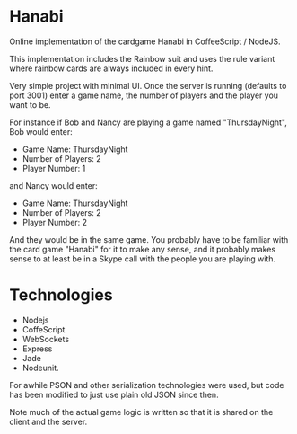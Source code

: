 # Hanabi
Online implementation of the cardgame Hanabi in CoffeeScript / NodeJS.

This implementation includes the Rainbow suit and uses the rule variant where
rainbow cards are always included in every hint.

Very simple project with minimal UI. Once the server is running (defaults to
port 3001) enter a game name, the number of players and the player you want to
be.

For instance if Bob and Nancy are playing a game named "ThursdayNight", Bob
would enter:

- Game Name: ThursdayNight
- Number of Players: 2
- Player Number: 1

and Nancy would enter:

- Game Name: ThursdayNight
- Number of Players: 2
- Player Number: 2

And they would be in the same game. You probably have to be familiar with the
card game "Hanabi" for it to make any sense, and it probably makes sense to at
least be in a Skype call with the people you are playing with.

# Technologies

- Nodejs
- CoffeScript
- WebSockets
- Express
- Jade
- Nodeunit.

For awhile PSON and other serialization technologies were used, but code has
been modified to just use plain old JSON since then.

Note much of the actual game logic is written so that it is shared on the client
and the server.
